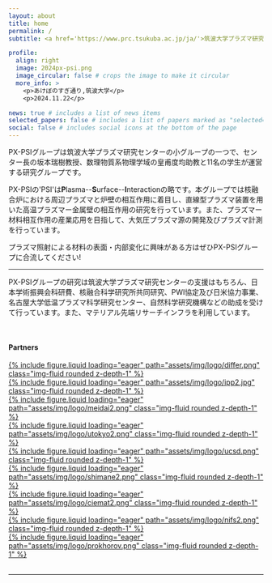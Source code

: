 ```yaml
---
layout: about
title: home
permalink: /
subtitle: <a href='https://www.prc.tsukuba.ac.jp/ja/'>筑波大学プラズマ研究センター</a> PX-PSIグループです。

profile:
  align: right
  image: 2024px-psi.png
  image_circular: false # crops the image to make it circular
  more_info: >
    <p>あけぼのすぎ通り,筑波大学</p>
    <p>2024.11.22</p>

news: true # includes a list of news items
selected_papers: false # includes a list of papers marked as "selected={true}"
social: false # includes social icons at the bottom of the page
---
```

<!-- 줄바꿈: 문장 뒤에 스페이스 두번 -->
<!-- 문단 바꿈: 엔터 두번 -->
<!-- <img src="이미지주소" alt="이미지이름" width="500" height="600"> -->
<!-- [링크](URL) -->
<!-- 목록: '*' or '-' -->
<!-- **굵게** *기울여서* -->
<!-- 코드 한줄: `여기` -->
<!-- 코드 여러줄: 스페이스 4칸 들여쓰기 -->
<!-- 인용: >, >> -->

PX-PSIグループは筑波大学プラズマ研究センターの小グループの一つで、センター長の坂本瑞樹教授、数理物質系物理学域の皇甫度均助教と11名の学生が運営する研究グループです。

PX-PSIの'PSI'は**P**lasma--**S**urface--**I**nteractionの略です。本グループでは核融合炉における周辺プラズマと炉壁の相互作用に着目し、直線型プラズマ装置を用いた高温プラズマー金属壁の相互作用の研究を行っています。また、プラズマー材料相互作用の産業応用を目指して、大気圧プラズマ源の開発及びプラズマ計測を行っています。

プラズマ照射による材料の表面・内部変化に興味がある方はぜひPX-PSIグループに合流してください!

---

PX-PSIグループの研究は筑波大学プラズマ研究センターの支援はもちろん、日本学術振興会科研費、核融合科学研究所共同研究、PWI協定及び日米協力事業、名古屋大学低温プラズマ科学研究センター、自然科学研究機構などの助成を受けて行っています。また、マテリアル先端リサーチインフラを利用しています。

<br/>

#### **Partners**
<div class="row gx-1">
    <div class="col-lg-3 col-md-3 col-sm-4 col-6 mt-md-0">
      <a href="https://www.differ.nl/">
        {% include figure.liquid loading="eager" path="assets/img/logo/differ.png" class="img-fluid rounded z-depth-1" %}
      </a>
    </div>
    <div class="col-lg-3 col-md-3 col-sm-4 col-6 mt-md-0">
      <a href="https://www.ipp.mpg.de/">
        {% include figure.liquid loading="eager" path="assets/img/logo/ipp2.jpg" class="img-fluid rounded z-depth-1" %}
      </a>
    </div>
    <div class="col-lg-3 col-md-3 col-sm-4 col-6 mt-md-0">
      <a href="https://www.ppl.k.u-tokyo.ac.jp/">
        {% include figure.liquid loading="eager" path="assets/img/logo/meidai2.png" class="img-fluid rounded z-depth-1" %}
      </a>
    </div>
    <div class="col-lg-3 col-md-3 col-sm-4 col-6 mt-md-0">
      <a href="https://www.nuee.nagoya-u.ac.jp/labs/plaene/j-index.html">
        {% include figure.liquid loading="eager" path="assets/img/logo/utokyo2.png" class="img-fluid rounded z-depth-1" %}
      </a>
    </div>
    <div class="col-lg-3 col-md-3 col-sm-4 col-6 mt-md-0">
      <a href="https://cer.ucsd.edu/">
        {% include figure.liquid loading="eager" path="assets/img/logo/ucsd.png" class="img-fluid rounded z-depth-1" %}
      </a>
    </div>
    <div class="col-lg-3 col-md-3 col-sm-4 col-6 mt-md-0">
      <a href="https://www.phys.shimane-u.ac.jp/miyamoto_lab/index.html">
        {% include figure.liquid loading="eager" path="assets/img/logo/shimane2.png" class="img-fluid rounded z-depth-1" %}
      </a>
    </div>
    <div class="col-lg-3 col-md-3 col-sm-4 col-6 mt-md-0">
      <a href="https://www.fusion.ciemat.es/home/home/">
        {% include figure.liquid loading="eager" path="assets/img/logo/ciemat2.png" class="img-fluid rounded z-depth-1" %}
      </a>
    </div>
    <div class="col-lg-3 col-md-3 col-sm-4 col-6 mt-md-0">
      <a href="https://www.nifs.ac.jp/">
        {% include figure.liquid loading="eager" path="assets/img/logo/nifs2.png" class="img-fluid rounded z-depth-1" %}
      </a>
    </div>
    <div class="col-lg-3 col-md-3 col-sm-4 col-6 mt-md-0">
      <a href="https://www.gpi.ru/">
        {% include figure.liquid loading="eager" path="assets/img/logo/prokhorov.png" class="img-fluid rounded z-depth-1" %}
      </a>
    </div>
</div>
<br/>

---

<br/>
